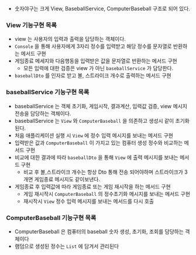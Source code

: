 
- 숫자야구는 크게  View, BaseballService, ComputerBaseball 구조로 되어 있다.
### View 기능구현 목록
- view 는 사용자의 입력과 출력을 담당하는 객체이다. 
- `Console` 을 통해 사용자에게 3자리 정수를 입력받고 해당 정수를 문자열로 반환하는 메서드 구현
- 게임종료 메세지와 다음행동을 입력받은 값을 문자열로 반환하는 메서드 구현
  - 모든 입력에 대한 검증은 view 가 아닌 `baseballService` 가 담당한다.
- `baseballDto` 를 인자로 받고 볼, 스트라이크 개수로 출력하는 메서드 구현
  
### baseballService 기능구현 목록
- baseballService 는 객체 초기화, 게임시작, 결과계산, 입력값 검증, view 메시지전송을 담당하는 객체이다.
- baseballService 는 `View` 와 `ComputerBaseball` 을 의존하고 생성시 같이 초기화된다.
- 처음 애플리케이션 실행 시 `View` 에 정수 입력 메시지를 보내는 메서드 구현
- 입력받은 값과 `ComputerBaseball` 이 가지고 있는 컴퓨터 생성 정수와 비교하는 메서드 구현
- 비교에 대한 결과에 따라 `baseballDto` 을 통해 `View` 에 출력 메시지를 보내는 메서드 구현
  - 비교 후  볼,스트라이크 개수는 항상 Dto  통해 전송 되어야하며 스트라이크가 3개면 게임종료 메시지도 같이보낸다.
- 게임종료 후 입력값에 따라 게임종료 또는 게임 재시작을 하는 메서드 구현
  - 게임 재시작시 `ComputerBaseball` 의 정수초기화 메시지를 보내는 메서드 구현
  - 재시작시 `View` 정수 입력 메시지를 보내는 메서드를 다시 호출

### ComputerBaseball 기능구현 목록
- ComputerBaseball 은 컴퓨터의 baseball 숫자 생성, 초기화, 조회를 담당하는 객체이다
- 램덤으로 생성된 정수는 `List` 에 담겨서 관리된다

